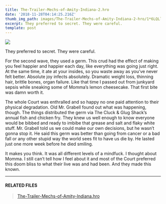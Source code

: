 ```yaml
---
title: The-Trailer-Mechs-of-Amity-Indiana-2.hro
date: '2018-11-28T04:14:25.216Z'
thumb_img_path: images/The-Trailer-Mechs-of-Amity-Indiana-2-hro/1*6LQLluKTHLNreXE3_QVY4g.jpeg
excerpt: They preferred to secret. They were careful.
template: post
---
```

![](/images/The-Trailer-Mechs-of-Amity-Indiana-2-hro/1*6LQLluKTHLNreXE3_QVY4g.jpeg)

They preferred to secret. They were careful.

For the second wave, they used a germ. This crud had the effect of making you feel happier and happier each day, like everything was going just right. At the same time, it ate at your insides, so you waste away as you’ve never felt better. Absolute joy infects absolutely. Dramatic weight loss, thinning hair, brittle bones, organ failure. Like that time I passed out from junkyard sepsis while sneaking some of Momma’s lemon cheesecake. That first bite was damn worth it.

The whole Court was enthralled and so happy no one paid attention to their physical degradation. Old Mr. Grabell found out what was happening, though. The things distributed the germ via The Cluck & Glug Shack’s annual fish and chicken fry. They knew us well enough to know everyone would be bibbed and ready to imbibe that grease and salt and flaky white stuff. Mr. Grabell told us we could make our own decisions, but he wasn’t gonna stop it. He said this germ was better than going from cancer or a bad fall or any other stupid way the world sees fit to have us die by. He lasted just one more week before he died smiling.

It makes you think. It was all different levels of a mindfuck. I thought about Momma. I still can’t tell how I feel about it and most of the Court preferred this doom bliss to what their live was and had been. And they made this known.

* * *

#### RELATED FILES

> [The-Trailer-Mechs-of-Amity-Indiana.hro](https://medium.com/moon-computer/the-trailer-mechs-of-amity-indiana-hro-fb0b11a89966)
